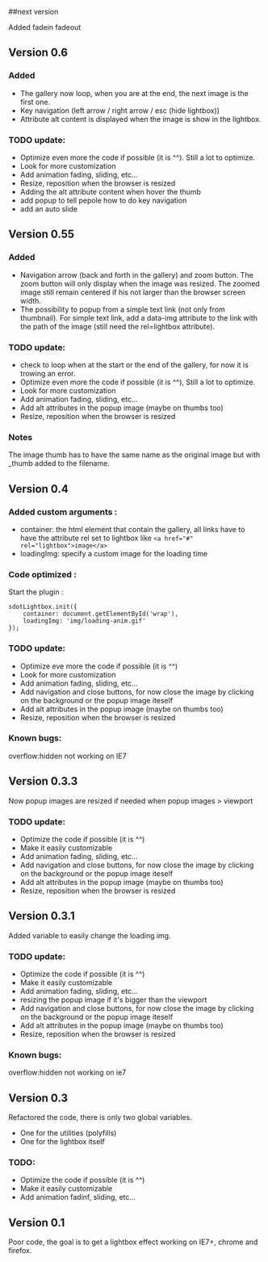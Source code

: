 ##next version

Added fadein fadeout

## Version 0.6
### Added
* The gallery now loop, when you are at the end, the next image is the first one.
* Key navigation (left arrow / right arrow / esc (hide lightbox))
* Attribute alt content is displayed when the image is show in the lightbox.

### TODO update:
* Optimize even more the code if possible (it is ^^). Still a lot to optimize.
* Look for more customization
* Add animation fading, sliding, etc...
* Resize, reposition when the browser is resized
* Adding the alt attribute content when hover the thumb
* add popup to tell pepole how to do key navigation
* add an auto slide

## Version 0.55

### Added
* Navigation arrow (back and forth in the gallery) and zoom button. The zoom button will only display when the image was resized. The zoomed image still remain centered if his not larger than the browser screen width.
* The possibility to popup from a simple text link (not only from thumbnail).
For simple text link, add a data-img attribute to the link with the path of the image (still need the rel=lightbox attribute).

### TODO update:
* check to loop when at the start or the end of the gallery, for now it is trowing an error.
* Optimize even more the code if possible (it is ^^), Still a lot to optimize.
* Look for more customization
* Add animation fading, sliding, etc...
* Add alt attributes in the popup image (maybe on thumbs too)
* Resize, reposition when the browser is resized

### Notes
The image thumb has to have the same name as the original image but with _thumb added to the filename.

## Version 0.4
### Added custom arguments :
* container: the html element that contain the gallery, all links have to have the attribute rel set to lightbox like <code>&lt;a href="#" rel="lightbox"&gt;image&lt;/a&gt;</code>
* loadingImg: specify a custom image for the loading time

### Code optimized :
Start the plugin :
 <pre><code>sdotLightbox.init({
	container: document.getElementById('wrap'),
	loadingImg: 'img/loading-anim.gif'
});</code></pre>

### TODO update:
* Optimize eve more the code if possible (it is ^^)
* Look for more customization
* Add animation fading, sliding, etc...
* Add navigation and close buttons, for now close the image by clicking on the background or the popup image iteself
* Add alt attributes in the popup image (maybe on thumbs too)
* Resize, reposition when the browser is resized

### Known bugs:
overflow:hidden not working on IE7

## Version 0.3.3
Now popup images are resized if needed when popup images > viewport

### TODO update:
* Optimize the code if possible (it is ^^)
* Make it easily customizable
* Add animation fading, sliding, etc...
* Add navigation and close buttons, for now close the image by clicking on the background or the popup image iteself
* Add alt attributes in the popup image (maybe on thumbs too)
* Resize, reposition when the browser is resized

## Version 0.3.1
Added variable to easily change the loading img.

### TODO update:
* Optimize the code if possible (it is ^^)
* Make it easily customizable
* Add animation fading, sliding, etc...
* resizing the popup image if it's bigger than the viewport
* Add navigation and close buttons, for now close the image by clicking on the background or the popup image iteself
* Add alt attributes in the popup image (maybe on thumbs too)
* Resize, reposition when the browser is resized

### Known bugs:
overflow:hidden not working on ie7

## Version 0.3
Refactored the code, there is only two global variables.
* One for the utilities (polyfills)
* One for the lightbox itself

### TODO:
* Optimize the code if possible (it is ^^)
* Make it easily customizable
* Add animation fadinf, sliding, etc...

## Version 0.1
Poor code, the goal is to get a lightbox effect working on IE7+, chrome and firefox.